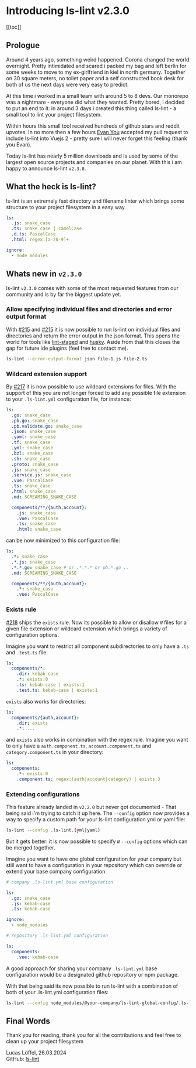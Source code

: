 # Introducing ls-lint v2.3.0

[[toc]]

## Prologue

Around 4 years ago, something weird happened. Corona changed the world overnight.
Pretty intimidated and scared i packed my bag and left berlin for some weeks to move to my ex-girlfriend in kiel in north germany.
Together on 30 square meters, no toilet paper and a self constructed book desk for both of us the next days were very easy to predict.

At this time i worked in a small team with around 5 to 8 devs. Our monorepo was a nightmare - everyone did what they wanted.
Pretty bored, i decided to put an end to it: in around 3 days i created this thing called ls-lint - a small tool to lint your project filesystem.

Within hours this small tool received hundreds of github stars and reddit upvotes.
In no more then a few hours [Evan You](https://github.com/yyx990803) accepted my pull request to include ls-lint into Vuejs 2 - pretty sure i will never forget this feeling (thank you Evan).

Today ls-lint has nearly 5 million downloads and is used by some of the largest open source projects and companies on our planet.
With this i am happy to announce ls-lint `v2.3.0`.

## What the heck is ls-lint?

ls-lint is an extremely fast directory and filename linter which brings some structure to your project filesystem in a easy way

```yaml
ls:
  .js: snake_case
  .ts: snake_case | camelCase
  .d.ts: PascalCase
  .html: regex:[a-z0-9]+

ignore:
  - node_modules
```

## Whats new in `v2.3.0`

ls-lint `v2.3.0` comes with some of the most requested features from our community and is by far the biggest update yet.

### Allow specifying individual files and directories and error output format

With [#215](https://github.com/loeffel-io/ls-lint/pull/215) and [#215](https://github.com/loeffel-io/ls-lint/pull/216) it is now possible to run ls-lint on individual files and directories and return the error output in the json format.
This opens the world for tools like [lint-staged](https://github.com/lint-staged/lint-staged) and [husky](https://github.com/typicode/husky).
Aside from that this closes the gap for future ide plugins (feel free to contact me).

```bash
ls-lint --error-output-format json file-1.js file-2.ts
```

### Wildcard extension support

By [#217](https://github.com/loeffel-io/ls-lint/pull/217) it is now possible to use wildcard extensions for files.
With the support of this you are not longer forced to add any possible file extension to your `.ls-lint.yml` configuration file, for instance:

```yaml
ls:
  .go: snake_case
  .pb.go: snake_case
  .pb.validate.go: snake_case
  .json: snake_case
  .yaml: snake_case
  .tf: snake_case
  .yml: snake_case
  .bzl: snake_case
  .sh: snake_case
  .proto: snake_case
  .js: snake_case
  .service.js: snake_case
  .vue: PascalCase
  .ts: snake_case
  .html: snake_case
  .md: SCREAMING_SNAKE_CASE

  components/**/{auth,account}:
    .js: snake_case
    .vue: PascalCase
    .ts: snake_case
    .html: snake_case  
```

can be now minimized to this configuration file:

```yaml
ls:
  .*: snake_case
  .*.js: snake_case
  .*.*.go: snake_case # or .*.*.* or pb.*.go .. 
  .md: SCREAMING_SNAKE_CASE

  components/**/{auth,account}:
    .*: snake_case
    .vue: PascalCase
```

### Exists rule

[#218]() ships the `exists` rule. Now its possible to allow or disallow _`N`_ files for a given file extension or wildcard extension which brings a variety of configuration options.

Imagine you want to restrict all component subdirectories to only have a `.ts` and `.test.ts` file:

```yaml
ls:
  components/*:
    .dir: kebab-case
    .*: exists:0
    .ts: kebab-case | exists:1
    .test.ts: kebab-case | exists:1
```

`exists` also works for directories:

```yaml
ls:
  components/{auth,account}:
    .dir: exists
    .*: ...
```

and `exists` also works in combination with the regex rule.
Imagine you want to only have a `auth.component.ts`, `account.component.ts` and `category.component.ts` in your directory:

```yaml
ls:
  components:
    .*: exists:0
    .component.ts: regex:(auth|account|category) | exists:3
```

### Extending configurations

This feature already landed in `v2.2.0` but never got documented - That being said i'm trying to catch it up here.
The `--config` option now provides a way to specify a custom path for your ls-lint configuration yml or yaml file:

```bash
ls-lint --config .ls-lint.(yml|yaml)
```

But it gets better: it is now possible to specify _`N`_ `--config` options which can be merged together.

Imagine you want to have one global configuration for your company but still want to have a configuration in your repository which can override or extend your base company configuration:

```yaml
# company .ls-lint.yml base configuration

ls:
  .go: snake_case
  .js: kebab-case
  .ts: kebab-case

ignore:
  - node_modules
```

```yaml
# repository .ls-lint.yml configuration

ls:
  components:
    .vue: kebab-case
```

A good approach for sharing your company `.ls-lint.yml` base configuration would be a designated github repository or npm package.

With that being said its now possible to run ls-lint with a combination of both of your .ls-lint.yml configuration files:

```bash
ls-lint --config node_modules/@your-company/ls-lint-global-config/.ls-lint.yml --config .ls-lint.yml
```

## Final Words

Thank you for reading, thank you for all the contributions and feel free to clean up your project filesystem

Lucas Löffel, 26.03.2024  
GitHub: [ls-lint](https://github.com/loeffel-io/ls-lint)